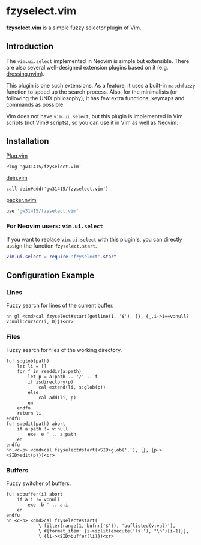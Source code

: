 # fzyselect.vim
**fzyselect.vim** is a simple fuzzy selector plugin of Vim.

## Introduction
The `vim.ui.select` implemented in Neovim is simple but extensible.
There are also several well-designed extension plugins based on it
(e.g. [dressing.nvim](https://github.com/stevearc/dressing.nvim)).

This plugin is one such extensions. As a feature, it uses a built-in `matchfuzzy`
function to speed up the search process. Also, for the minimalists (or following the UNIX philosophy),
it has few extra functions, keymaps and commands as possible.

Vim does not have `vim.ui.select`, but this plugin is implemented in Vim scripts
(not Vim9 scripts), so you can use it in Vim as well as Neovim.

## Installation

[Plug.vim](https://github.com/junegunn/vim-plug)
```vim
Plug 'gw31415/fzyselect.vim'
```

[dein.vim](https://github.com/Shougo/dein.vim)
```vim
call dein#add('gw31415/fzyselect.vim')
```

[packer.nvim](https://github.com/wbthomason/packer.nvim)
```lua
use 'gw31415/fzyselect.vim'
```

### For Neovim users: `vim.ui.select`
If you want to replace `vim.ui.select` with this plugin's,
you can directly assign the function `fzyselect.start`.

```lua
vim.ui.select = require 'fzyselect'.start
```

## Configuration Example

### Lines
Fuzzy search for lines of the current buffer.
```vim
nn gl <cmd>cal fzyselect#start(getline(1, '$'), {}, {_,i->i==v:null?v:null:cursor(i, 0)})<cr>
```

### Files
Fuzzy search for files of the working directory.
```vim
fu! s:glob(path)
	let li = []
	for f in readdir(a:path)
		let p = a:path .. '/' .. f
		if isdirectory(p)
			cal extend(li, s:glob(p))
		else
			cal add(li, p)
		en
	endfo
	return li
endfu
fu! s:edit(path) abort
	if a:path != v:null
		exe 'e ' .. a:path
	en
endfu
nn <c-p> <cmd>cal fzyselect#start(<SID>glob('.'), {}, {p-><SID>edit(p)})<cr>
```

### Buffers
Fuzzy switcher of buffers.
```vim
fu! s:buffer(i) abort
	if a:i != v:null
		exe 'b ' .. a:i
	en
endfu
nn <c-b> <cmd>cal fzyselect#start(
			\ filter(range(1, bufnr('$')), 'buflisted(v:val)'),
			\ #{format_item: {i->split(execute('ls!'), "\n")[i-1]}},
			\ {li-><SID>buffer(li)})<cr>
```
